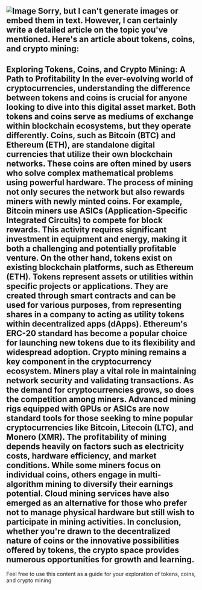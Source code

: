 
![Image](https://github.com/user-attachments/assets/d7419ec9-dc67-403f-bf28-8faea5f1f74f)
Sorry, but I can't generate images or embed them in text. However, I can certainly write a detailed article on the topic you've mentioned. Here's an article about tokens, coins, and crypto mining:
---
**Exploring Tokens, Coins, and Crypto Mining: A Path to Profitability**
In the ever-evolving world of cryptocurrencies, understanding the difference between tokens and coins is crucial for anyone looking to dive into this digital asset market. Both tokens and coins serve as mediums of exchange within blockchain ecosystems, but they operate differently.
Coins, such as Bitcoin (BTC) and Ethereum (ETH), are standalone digital currencies that utilize their own blockchain networks. These coins are often mined by users who solve complex mathematical problems using powerful hardware. The process of mining not only secures the network but also rewards miners with newly minted coins. For example, Bitcoin miners use ASICs (Application-Specific Integrated Circuits) to compete for block rewards. This activity requires significant investment in equipment and energy, making it both a challenging and potentially profitable venture.
On the other hand, tokens exist on existing blockchain platforms, such as Ethereum (ETH). Tokens represent assets or utilities within specific projects or applications. They are created through smart contracts and can be used for various purposes, from representing shares in a company to acting as utility tokens within decentralized apps (dApps). Ethereum's ERC-20 standard has become a popular choice for launching new tokens due to its flexibility and widespread adoption.
Crypto mining remains a key component in the cryptocurrency ecosystem. Miners play a vital role in maintaining network security and validating transactions. As the demand for cryptocurrencies grows, so does the competition among miners. Advanced mining rigs equipped with GPUs or ASICs are now standard tools for those seeking to mine popular cryptocurrencies like Bitcoin, Litecoin (LTC), and Monero (XMR).
The profitability of mining depends heavily on factors such as electricity costs, hardware efficiency, and market conditions. While some miners focus on individual coins, others engage in multi-algorithm mining to diversify their earnings potential. Cloud mining services have also emerged as an alternative for those who prefer not to manage physical hardware but still wish to participate in mining activities.
In conclusion, whether you're drawn to the decentralized nature of coins or the innovative possibilities offered by tokens, the crypto space provides numerous opportunities for growth and learning.
--- 
Feel free to use this content as a guide for your exploration of tokens, coins, and crypto mining

